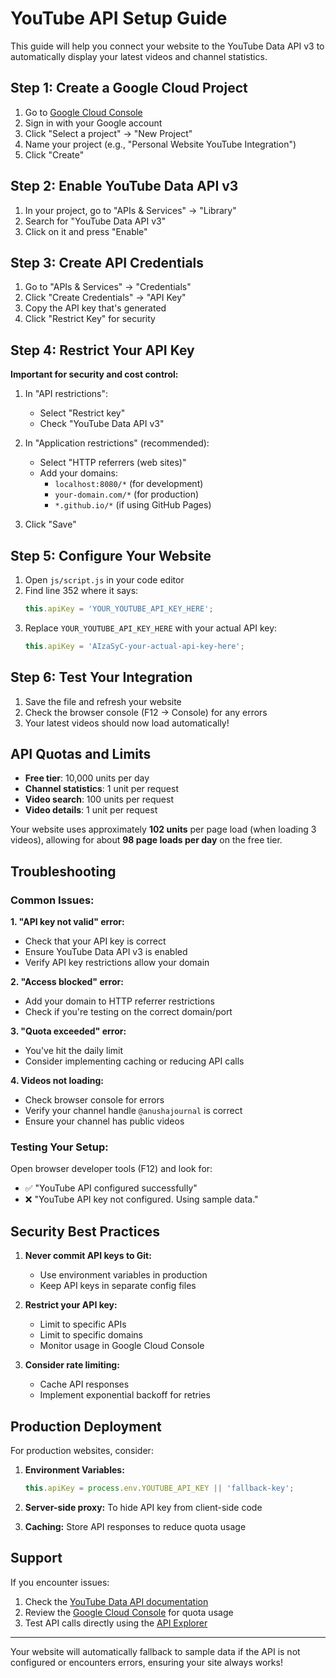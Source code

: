 # YouTube API Setup Guide

This guide will help you connect your website to the YouTube Data API v3 to automatically display your latest videos and channel statistics.

## Step 1: Create a Google Cloud Project

1. Go to [Google Cloud Console](https://console.cloud.google.com/)
2. Sign in with your Google account
3. Click "Select a project" → "New Project"
4. Name your project (e.g., "Personal Website YouTube Integration")
5. Click "Create"

## Step 2: Enable YouTube Data API v3

1. In your project, go to "APIs & Services" → "Library"
2. Search for "YouTube Data API v3"
3. Click on it and press "Enable"

## Step 3: Create API Credentials

1. Go to "APIs & Services" → "Credentials"
2. Click "Create Credentials" → "API Key"
3. Copy the API key that's generated
4. Click "Restrict Key" for security

## Step 4: Restrict Your API Key

**Important for security and cost control:**

1. In "API restrictions":
   - Select "Restrict key"
   - Check "YouTube Data API v3"

2. In "Application restrictions" (recommended):
   - Select "HTTP referrers (web sites)"
   - Add your domains:
     - `localhost:8080/*` (for development)
     - `your-domain.com/*` (for production)
     - `*.github.io/*` (if using GitHub Pages)

3. Click "Save"

## Step 5: Configure Your Website

1. Open `js/script.js` in your code editor
2. Find line 352 where it says:
   ```javascript
   this.apiKey = 'YOUR_YOUTUBE_API_KEY_HERE';
   ```
3. Replace `YOUR_YOUTUBE_API_KEY_HERE` with your actual API key:
   ```javascript
   this.apiKey = 'AIzaSyC-your-actual-api-key-here';
   ```

## Step 6: Test Your Integration

1. Save the file and refresh your website
2. Check the browser console (F12 → Console) for any errors
3. Your latest videos should now load automatically!

## API Quotas and Limits

- **Free tier**: 10,000 units per day
- **Channel statistics**: 1 unit per request
- **Video search**: 100 units per request
- **Video details**: 1 unit per request

Your website uses approximately **102 units** per page load (when loading 3 videos), allowing for about **98 page loads per day** on the free tier.

## Troubleshooting

### Common Issues:

**1. "API key not valid" error:**
- Check that your API key is correct
- Ensure YouTube Data API v3 is enabled
- Verify API key restrictions allow your domain

**2. "Access blocked" error:**
- Add your domain to HTTP referrer restrictions
- Check if you're testing on the correct domain/port

**3. "Quota exceeded" error:**
- You've hit the daily limit
- Consider implementing caching or reducing API calls

**4. Videos not loading:**
- Check browser console for errors
- Verify your channel handle `@anushajournal` is correct
- Ensure your channel has public videos

### Testing Your Setup:

Open browser developer tools (F12) and look for:
- ✅ "YouTube API configured successfully" 
- ❌ "YouTube API key not configured. Using sample data."

## Security Best Practices

1. **Never commit API keys to Git:**
   - Use environment variables in production
   - Keep API keys in separate config files

2. **Restrict your API key:**
   - Limit to specific APIs
   - Limit to specific domains
   - Monitor usage in Google Cloud Console

3. **Consider rate limiting:**
   - Cache API responses
   - Implement exponential backoff for retries

## Production Deployment

For production websites, consider:

1. **Environment Variables:**
   ```javascript
   this.apiKey = process.env.YOUTUBE_API_KEY || 'fallback-key';
   ```

2. **Server-side proxy:** To hide API key from client-side code

3. **Caching:** Store API responses to reduce quota usage

## Support

If you encounter issues:
1. Check the [YouTube Data API documentation](https://developers.google.com/youtube/v3)
2. Review the [Google Cloud Console](https://console.cloud.google.com/) for quota usage
3. Test API calls directly using the [API Explorer](https://developers.google.com/youtube/v3/docs/)

---

Your website will automatically fallback to sample data if the API is not configured or encounters errors, ensuring your site always works!